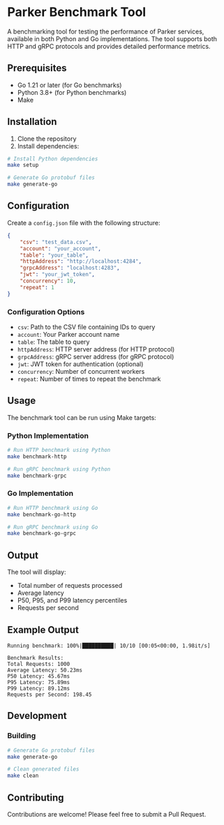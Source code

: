 # Parker Benchmark Tool

A benchmarking tool for testing the performance of Parker services, available in both Python and Go implementations. The tool supports both HTTP and gRPC protocols and provides detailed performance metrics.

## Prerequisites

- Go 1.21 or later (for Go benchmarks)
- Python 3.8+ (for Python benchmarks)
- Make

## Installation

1. Clone the repository
2. Install dependencies:
```bash
# Install Python dependencies
make setup

# Generate Go protobuf files
make generate-go
```

## Configuration

Create a `config.json` file with the following structure:

```json
{
    "csv": "test_data.csv",
    "account": "your_account",
    "table": "your_table",
    "httpAddress": "http://localhost:4284",
    "grpcAddress": "localhost:4283",
    "jwt": "your_jwt_token",
    "concurrency": 10,
    "repeat": 1
}
```

### Configuration Options

- `csv`: Path to the CSV file containing IDs to query
- `account`: Your Parker account name
- `table`: The table to query
- `httpAddress`: HTTP server address (for HTTP protocol)
- `grpcAddress`: gRPC server address (for gRPC protocol)
- `jwt`: JWT token for authentication (optional)
- `concurrency`: Number of concurrent workers
- `repeat`: Number of times to repeat the benchmark

## Usage

The benchmark tool can be run using Make targets:

### Python Implementation

```bash
# Run HTTP benchmark using Python
make benchmark-http

# Run gRPC benchmark using Python
make benchmark-grpc
```

### Go Implementation

```bash
# Run HTTP benchmark using Go
make benchmark-go-http

# Run gRPC benchmark using Go
make benchmark-go-grpc
```

## Output

The tool will display:
- Total number of requests processed
- Average latency
- P50, P95, and P99 latency percentiles
- Requests per second

## Example Output

```
Running benchmark: 100%|██████████| 10/10 [00:05<00:00, 1.98it/s]

Benchmark Results:
Total Requests: 1000
Average Latency: 50.23ms
P50 Latency: 45.67ms
P95 Latency: 75.89ms
P99 Latency: 89.12ms
Requests per Second: 198.45
```

## Development

### Building

```bash
# Generate Go protobuf files
make generate-go

# Clean generated files
make clean
```

## Contributing

Contributions are welcome! Please feel free to submit a Pull Request.
